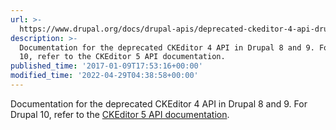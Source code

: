 ```yaml
---
url: >-
  https://www.drupal.org/docs/drupal-apis/deprecated-ckeditor-4-api-drupal-8-and-9
description: >-
  Documentation for the deprecated CKEditor 4 API in Drupal 8 and 9. For Drupal
  10, refer to the CKEditor 5 API documentation.
published_time: '2017-01-09T17:53:16+00:00'
modified_time: '2022-04-29T04:38:58+00:00'
---
```

Documentation for the deprecated CKEditor 4 API in Drupal 8 and 9\. For Drupal 10, refer to the [CKEditor 5 API documentation](https://www.drupal.org/docs/drupal-apis/ckeditor-5-api).